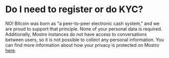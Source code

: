 # Do I need to register or do KYC?

NO! Bitcoin was born as "a peer-to-peer electronic cash system," and we are proud to support that principle. None of your personal data is required. Additionally, Mostro instances do not have access to conversations between users, so it is not possible to collect any personal information. You can find more information about how your privacy is protected on Mostro [here](./privacy.md).
